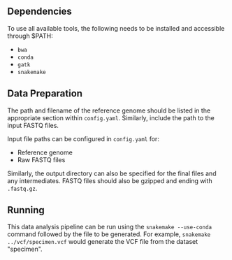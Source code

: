 

## Dependencies

To use all available tools, the following needs to be installed and accessible through $PATH:
* `bwa`
* `conda`
* `gatk`
* `snakemake`


## Data Preparation

The path and filename of the reference genome should be listed in the appropriate section within `config.yaml`. Similarly, include the path to the input FASTQ files.

Input file paths can be configured in `config.yaml` for:
* Reference genome
* Raw FASTQ files

Similarly, the output directory can also be specified for the final files and any intermediates.
FASTQ files should also be gzipped and ending with `.fastq.gz`.


## Running

This data analysis pipeline can be run using the `snakemake --use-conda` command followed by the file to be generated. For example, `snakemake ../vcf/specimen.vcf` would generate the VCF file from the dataset "specimen".